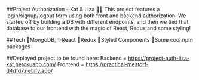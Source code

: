 ##Project Authorization - Kat & Liza 👯‍♀️
This project features a login/signup/logout form using both front and backend authorization. We started off by building a DB with different endpoints, and then we tied that database to our frontend with the magic of React, Redux and some styling!

##Tech
🧩MongoDB, ✨React 🌈Redux 💅Styled Components 🤤Some cool npm packages

##Deployed project to be found here:
Backend = https://project-auth-liza-kat.herokuapp.com/ Frontend = https://practical-mestorf-d4dfd7.netlify.app/

